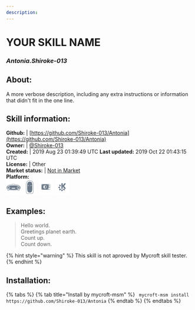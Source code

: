 ```yaml
---  
description:   
---  
```

# YOUR SKILL NAME  
### _Antonia.Shiroke-013_  
## About:  
A more verbose description, including any extra instructions or
information that didn't fit in the one line.

## Skill information:  
**Github:** | [https://github.com/Shiroke-013/Antonia](https://github.com/Shiroke-013/Antonia)  
**Owner:** | [@Shiroke-013](https://github.com/Shiroke-013)  
**Created:** | 2019 Aug 23 01:39:49 UTC  **Last updated:** 2019 Oct 22 01:43:15 UTC  
**License:** | Other  
**Market status:** | [Not in Market](https://market.mycroft.ai/skill/)  
**Platform:**  
 ![](../.gitbook/assets/mark-1-icon.png)  ![](../.gitbook/assets/mark-2-icon.png)  ![](../.gitbook/assets/picroft-icon.png)  ![](../.gitbook/assets/kde.png)   
## Examples:  
> Hello world.  
> Greetings planet earth.  
> Count up.  
> Count down.  
  
{% hint style="warning" %}
This skill is not aproved by Mycroft skill tester.
{% endhint %}
    
## Installation:  
{% tabs %}
{% tab title="Install by mycroft-msm" %}
``` mycroft-msm install https://github.com/Shiroke-013/Antonia```
{% endtab %}
  {% endtabs %}
  